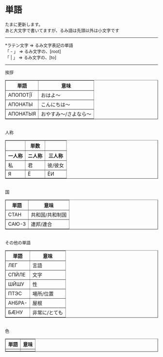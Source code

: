 # 単語
たまに更新します。<BR>
あと大文字で書いてますが、るみ語は先頭以外は小文字です<BR>
___
*ラテン文字 => るみ文字表記の単語<BR>
「 - 」 => るみ文字の、[root]<BR>
「 | 」 => るみ文字の、[to]<BR>
___
挨拶<BR>
<TABLE border>
	<TR>
		<TH>単語</TH>
		<TH>意味</TH>
	</TR>
	<TR>
		<TD>АПОПОТ|Ї</TD>
		<TD>おはよ～</TD>
	</TR>
	<TR>
		<TD>АПОНАТЫ</TD>
		<TD>こんにちは～</TD>
	</TR>
	<TR>
		<TD>АПОНАТЫЯ</TD>
		<TD>おやすみ～/さよなら～</TD>
	</TR>
</TABLE>
<BR>
人称<BR>
<TABLE border>
	<TR>
		<TH></TH>
		<TH>単数</TH>
		<TH></TH>
	</TR>
	<TR>
		<TH>一人称</TH>
		<TH>ニ人称</TH>
		<TH>三人称</TH>
	</TR>
	<TR>
		<TD>私</TD>
		<TD>君</TD>
		<TD>彼/彼女</TD>
	</TR>
	<TR>
		<TD>Я</TD>
		<TD>Ё</TD>
		<TD>ЁИ</TD>
	</TR>
</TABLE>
<BR>
国<BR>
<TABLE border>
	<TR>
		<TH>単語</TH>
		<TH>意味</TH>
	</TR>
	<TR>
		<TD>СТАН</TD>
		<TD>共和国/共和制国</TD>
	</TR>
	<TR>
		<TD>САЮ-З</TD>
		<TD>連邦/連合</TD>
	</TR>
</TABLE>
<BR>
その他の単語<BR>
<TABLE border>
	<TR>
		<TH>単語</TH>
		<TH>意味</TH>
	</TR>
	<TR>
		<TD>ЛЕГ</TD>
		<TD>言語</TD>
	</TR>
	<TR>
		<TD>СПЙЛЕ</TD>
		<TD>文字</TD>
	</TR>
	<TR>
		<TD>ШЙШУ</TD>
		<TD>性</TD>
	</TR>
	<TR>
		<TD>ПТЭС</TD>
		<TD>場所/位置</TD>
	</TR>
	<TR>
		<TD>АНБРА-</TD>
		<TD>屋根</TD>
	</TR>
	<TR>
		<TD>БӔНУ</TD>
		<TD>非常に/とても</TD>
	</TR>
</TABLE>
<BR>
色<BR>
<TABLE border>
	<TR>
		<TH>単語</TH>
		<TH>意味</TH>
	</TR>
	<TR>
		<TD></TD>
		<TD></TD>
	</TR>
</TABLE>